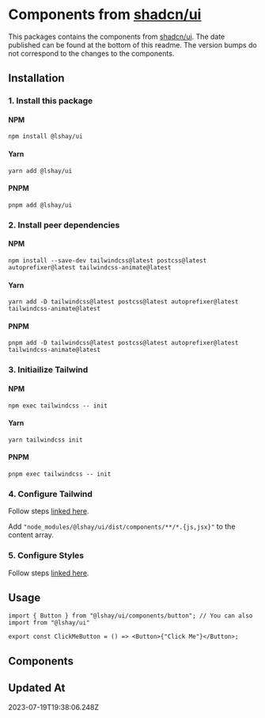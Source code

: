 # Components from [shadcn/ui](https://ui.shadcn.com/)

This packages contains the components from [shadcn/ui](https://ui.shadcn.com/). The date published can be found at the bottom of this readme. The version bumps do not correspond to the changes to the components.

## Installation

### 1. Install this package

#### NPM

```shell
npm install @lshay/ui
```

#### Yarn

```shell
yarn add @lshay/ui
```

#### PNPM

```shell
pnpm add @lshay/ui
```

### 2. Install peer dependencies

#### NPM

```shell
npm install --save-dev tailwindcss@latest postcss@latest autoprefixer@latest tailwindcss-animate@latest
```

#### Yarn

```shell
yarn add -D tailwindcss@latest postcss@latest autoprefixer@latest tailwindcss-animate@latest
```

#### PNPM

```pnpm
pnpm add -D tailwindcss@latest postcss@latest autoprefixer@latest tailwindcss-animate@latest
```

### 3. Initiailize Tailwind

#### NPM

```shell
npm exec tailwindcss -- init
```

#### Yarn

```shell
yarn tailwindcss init
```

#### PNPM

```pnpm
pnpm exec tailwindcss -- init
```

### 4. Configure Tailwind

Follow steps [linked here](https://ui.shadcn.com/docs/installation#configure-tailwindconfigjs).

Add `"node_modules/@lshay/ui/dist/components/**/*.{js,jsx}"` to the content array.

### 5. Configure Styles

Follow steps [linked here](https://ui.shadcn.com/docs/installation#configure-styles).

## Usage

```tsx
import { Button } from "@lshay/ui/components/button"; // You can also import from "@lshay/ui"

export const ClickMeButton = () => <Button>{"Click Me"}</Button>;
```

## Components

## Updated At

2023-07-19T19:38:06.248Z
